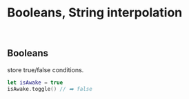 # Booleans, String interpolation
<br/>

## Booleans
store true/false conditions.

```swift
let isAwake = true
isAwake.toggle() // ➡️ false
```
<br/>


